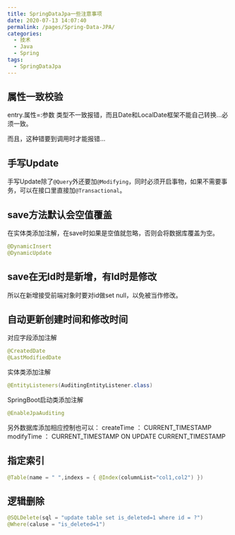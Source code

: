 ```yaml
---
title: SpringDataJpa一些注意事项
date: 2020-07-13 14:07:40
permalink: /pages/Spring-Data-JPA/
categories: 
  - 技术 
  - Java
  - Spring
tags: 
  - SpringDataJpa
---
```

<!-- more -->
## 属性一致校验
entry.属性=:参数 类型不一致报错，而且Date和LocalDate框架不能自己转换...必须一致。

而且，这种错要到调用时才能报错...

## 手写Update
手写Update除了``@Query``外还要加``@Modifying``，同时必须开启事物，如果不需要事务，可以在接口里直接加```@Transactional```。

## save方法默认会空值覆盖
在实体类添加注解，在save时如果是空值就忽略，否则会将数据库覆盖为空。
```java
@DynamicInsert
@DynamicUpdate
```
## save在无Id时是新增，有Id时是修改
所以在新增接受前端对象时要对id做set null，以免被当作修改。

## 自动更新创建时间和修改时间
对应字段添加注解
```java
@CreatedDate
@LastModifiedDate
```
实体类添加注解
```java
@EntityListeners(AuditingEntityListener.class)
```
SpringBoot启动类添加注解
```java
@EnableJpaAuditing
```
另外数据库添加相应控制也可以：
createTime ： CURRENT_TIMESTAMP
modifyTime ： CURRENT_TIMESTAMP ON UPDATE CURRENT_TIMESTAMP

## 指定索引
```java
@Table(name = " ",indexs = { @Index(columnList="col1,col2") })
```

## 逻辑删除
```java
@SQLDelete(sql = "update table set is_deleted=1 where id = ?")
@Where(caluse = "is_deleted=1")
```